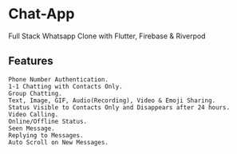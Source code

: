 # Chat-App

Full Stack Whatsapp Clone with Flutter, Firebase & Riverpod 

## Features

    Phone Number Authentication.
    1-1 Chatting with Contacts Only.
    Group Chatting.
    Text, Image, GIF, Audio(Recording), Video & Emoji Sharing.
    Status Visible to Contacts Only and Disappears after 24 hours.
    Video Calling.
    Online/Offline Status.
    Seen Message.
    Replying to Messages.
    Auto Scroll on New Messages.
